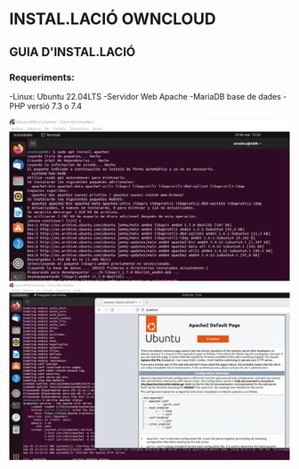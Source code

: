 # INSTAL.LACIÓ OWNCLOUD

## GUIA D'INSTAL.LACIÓ

### Requeriments:

-Linux: Ubuntu 22.04LTS
-Servidor Web Apache
-MariaDB base de dades
-PHP versió 7.3 o 7.4

![Es una imatge](Documentar%20owncloud%20ubuntu%20UF02/1%20(1).png)
![Es una imatge](Documentar%20owncloud%20ubuntu%20UF02/1%20(2).png)
